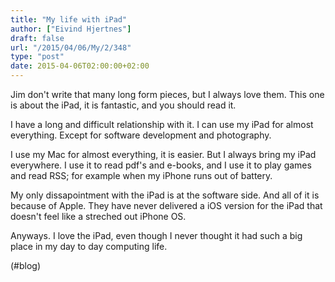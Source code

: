 ```yaml
---
title: "My life with iPad"
author: ["Eivind Hjertnes"]
draft: false
url: "/2015/04/06/My/2/348"
type: "post"
date: 2015-04-06T02:00:00+02:00
---
```


Jim don't write that many long form pieces, but I always love them. This
one is about the iPad, it is fantastic, and you should read it.

I have a long and difficult relationship with it. I can use my iPad for
almost everything. Except for software development and photography.

I use my Mac for almost everything, it is easier. But I always bring my
iPad everywhere. I use it to read pdf's and e-books, and I use it to
play games and read RSS; for example when my iPhone runs out of battery.

My only dissapointment with the iPad is at the software side. And all of
it is because of Apple. They have never delivered a iOS version for the
iPad that doesn't feel like a streched out iPhone OS.

Anyways. I love the iPad, even though I never thought it had such a big
place in my day to day computing life.

(#blog)
